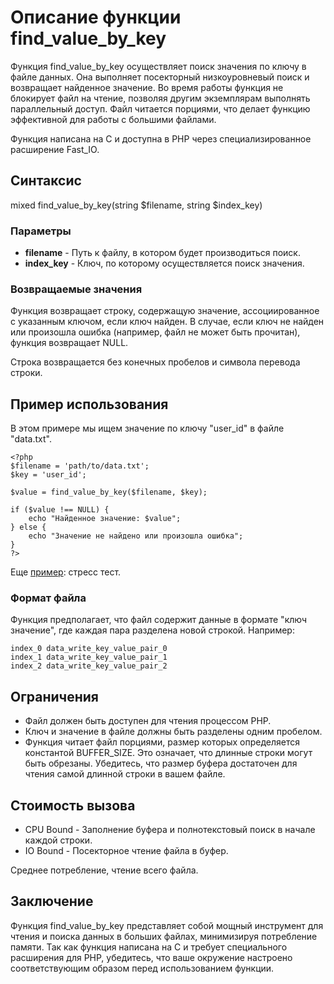 # Описание функции find_value_by_key

Функция find_value_by_key осуществляет поиск значения по ключу в файле данных. 
Она выполняет посекторный низкоуровневый поиск и возвращает найденное значение. 
Во время работы функция не блокирует файл на чтение, позволяя другим экземплярам выполнять параллельный доступ.
Файл читается порциями, что делает функцию эффективной для работы с большими файлами. 

Функция написана на C и доступна в PHP через специализированное расширение Fast_IO.

## Синтаксис

mixed find_value_by_key(string $filename, string $index_key)


### Параметры

- **filename** - Путь к файлу, в котором будет производиться поиск.
- **index_key** - Ключ, по которому осуществляется поиск значения.

### Возвращаемые значения

Функция возвращает строку, содержащую значение, ассоциированное с указанным ключом, если ключ найден. В случае, если ключ не найден или произошла ошибка (например, файл не может быть прочитан), функция возвращает NULL.

Строка возвращается без конечных пробелов и символа перевода строки.

## Пример использования

В этом примере мы ищем значение по ключу "user_id" в файле "data.txt".
```
<?php
$filename = 'path/to/data.txt';
$key = 'user_id';

$value = find_value_by_key($filename, $key);

if ($value !== NULL) {
    echo "Найденное значение: $value";
} else {
    echo "Значение не найдено или произошла ошибка";
}
?>
```

Еще [пример](/test/test.php): стресс тест.

### Формат файла

Функция предполагает, что файл содержит данные в формате "ключ значение", где каждая пара разделена новой строкой. Например:

```
index_0 data_write_key_value_pair_0
index_1 data_write_key_value_pair_1
index_2 data_write_key_value_pair_2
```


## Ограничения

- Файл должен быть доступен для чтения процессом PHP.
- Ключ и значение в файле должны быть разделены одним пробелом.
- Функция читает файл порциями, размер которых определяется константой BUFFER_SIZE. Это означает, что длинные строки могут быть обрезаны. Убедитесь, что размер буфера достаточен для чтения самой длинной строки в вашем файле.


## Стоимость вызова

- CPU Bound - Заполнение буфера и полнотекстовый поиск в начале каждой строки.
- IO Bound - Посекторное чтение файла в буфер.

Среднее потребление, чтение всего файла.

## Заключение

Функция find_value_by_key представляет собой мощный инструмент для чтения и поиска данных в больших файлах, минимизируя потребление памяти. Так как функция написана на C и требует специального расширения для PHP, убедитесь, что ваше окружение настроено соответствующим образом перед использованием функции.
